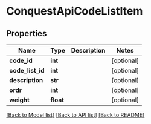 # ConquestApiCodeListItem

## Properties
Name | Type | Description | Notes
------------ | ------------- | ------------- | -------------
**code_id** | **int** |  | [optional] 
**code_list_id** | **int** |  | [optional] 
**description** | **str** |  | [optional] 
**ordr** | **int** |  | [optional] 
**weight** | **float** |  | [optional] 

[[Back to Model list]](../README.md#documentation-for-models) [[Back to API list]](../README.md#documentation-for-api-endpoints) [[Back to README]](../README.md)


